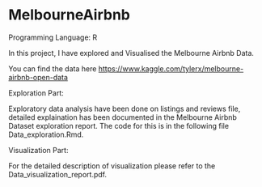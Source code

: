 # MelbourneAirbnb
Programming Language: R

In this project,  I have explored and Visualised the Melbourne Airbnb Data.


You can find the data here https://www.kaggle.com/tylerx/melbourne-airbnb-open-data

Exploration Part:

Exploratory data analysis have been done on listings and reviews file, detailed explaination has been documented in the Melbourne Airbnb Dataset exploration
report. The code for this is in the following file Data_exploration.Rmd.


Visualization Part:

For the detailed description of visualization please refer to the  Data_visualization_report.pdf. 
